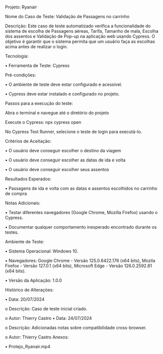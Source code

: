 Projeto: Ryanair

Nome do Caso de Teste: Validação de Passagens no carrinho

Descrição: Este caso de teste automatizado verifica a funcionalidade do sistema de escolha de Passagens aéreas, Tarifa, Tamanho de mala, Escolha dos assentos e Validação de Pop-up na aplicação web usando Cypress. O objetivo é garantir que o sistema permita que um usuário faça as escolhas acima antes de realizar o login.

Tecnologia:

• Ferramenta de Teste: Cypress

Pré-condições:

• O ambiente de teste deve estar configurado e acessível.

• Cypress deve estar instalado e configurado no projeto.

Passos para a execução do teste:

Abra o terminal e navegue até o diretório do projeto

Execute o Cypress: npx cypress open

No Cypress Test Runner, selecione o teste de login para executá-lo.

Critérios de Aceitação:

• O usuário deve conseguir escolher o destino da viagem

• O usuário deve conseguir escolher as datas de ida e volta

• O usuário deve conseguir escolher seus assentos

Resultados Esperados:

• Passagens de ida e volta com as datas e assentos escolhidos no carrinho de compra

Notas Adicionais:

• Testar diferentes navegadores (Google Chrome, Mozilla Firefox) usando o Cypress.

• Documentar qualquer comportamento inesperado encontrado durante os testes.

Ambiente de Teste:

• Sistema Operacional: Windows 10.

• Navegadores: Google Chrome - Versão 125.0.6422.176 (x64 bits), Mozila Firefox - Versão 127.0.1 (x64 bits), Microsoft Edge - Versão 126.0.2592.81 (x64 bits).

• Versão da Aplicação: 1.0.0

Histórico de Alterações:

• Data: 20/07/2024

o	Descrição: Caso de teste inicial criado.

o	Autor: Thierry Castro
• Data: 24/07/2024

o	Descrição: Adicionadas notas sobre compatibilidade cross-browser.

o	Autor: Thierry Castro
Anexos:

• Protejo_Ryanair.mp4
